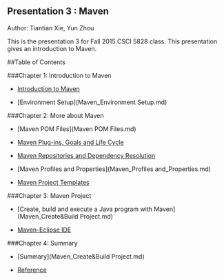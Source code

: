 ## Presentation 3 : Maven
Author: Tiantian Xie, Yun Zhou

This is the presentation 3 for Fall 2015 CSCI 5828 class. This presentation gives an introduction to Maven.

##Table of Contents    

###Chapter 1: Introduction to Maven  

- [Introduction to Maven](Introduction.md)  

- [Environment Setup](Maven_Environment Setup.md)  

###Chapter 2: More about Maven   

- [Maven POM Files](Maven POM Files.md)  

- [Maven Plug-ins, Goals and Life Cycle](Maven_Plug-ins_GoalsandLifecycle.md)  

- [Maven Repositories and Dependency Resolution](Maven_Repository.md)  

- [Maven Profiles and Properties](Maven_Profiles and_Properties.md)  

- [Maven Project Templates](Maven_Project_Templates.md)  

###Chapter 3: Maven Project  

- [Create, build and execute a Java program with Maven](Maven_Create&Build Project.md)  

- [Maven-Eclipse IDE](Maven_Eclipse.md)  

###Chapter 4: Summary  

- [Summary](Maven_Create&Build Project.md)  

- [Reference](Reference.md)  
